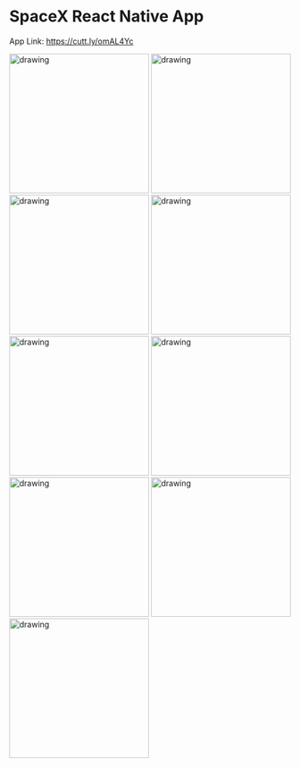 # SpaceX React Native App

App Link: https://cutt.ly/omAL4Yc
<div>
<img src="https://user-images.githubusercontent.com/24963413/125783023-ceff10e0-0f15-4e3e-9d19-dd0eb696b67f.jpg" alt="drawing" width="250"/>
<img src="https://user-images.githubusercontent.com/24963413/125783027-aac285ce-b0c8-43f6-ae64-34805a674201.jpg" alt="drawing" width="250"/>
<img src="https://user-images.githubusercontent.com/24963413/125783029-eec10271-3637-4657-9777-3ab6b6f5e7c7.jpg" alt="drawing" width="250"/>
<img src="https://user-images.githubusercontent.com/24963413/125783031-394fbfec-9309-45c2-9e9c-33b275ebecbd.jpg" alt="drawing" width="250"/>
<img src="https://user-images.githubusercontent.com/24963413/125783034-7aab7b87-ed4f-4d78-b7cf-11ae7413c06b.jpg" alt="drawing" width="250"/>
<img src="https://user-images.githubusercontent.com/24963413/125783037-30e8e189-879e-44e3-8904-aba7b9e426ab.jpg" alt="drawing" width="250"/>
<img src="https://user-images.githubusercontent.com/24963413/125783041-4c7cebcf-d436-42f4-b02f-7f77ff9dc3c7.jpg" alt="drawing" width="250"/>
<img src="https://user-images.githubusercontent.com/24963413/125783044-696e9957-518a-41d5-a030-dd0560c32df6.jpg" alt="drawing" width="250"/>
<img src="https://user-images.githubusercontent.com/24963413/125783049-f744f404-7077-4b6a-b364-6c3b68671612.jpg" alt="drawing" width="250"/>
</div>
